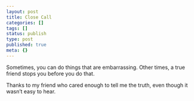 ```yaml
---
layout: post
title: Close Call
categories: []
tags: []
status: publish
type: post
published: true
meta: {}
---
```


Sometimes, you can do things that are embarrassing. Other times, a true friend stops you before you do that.

Thanks to my friend who cared enough to tell me the truth, even though it wasn’t easy to hear.
